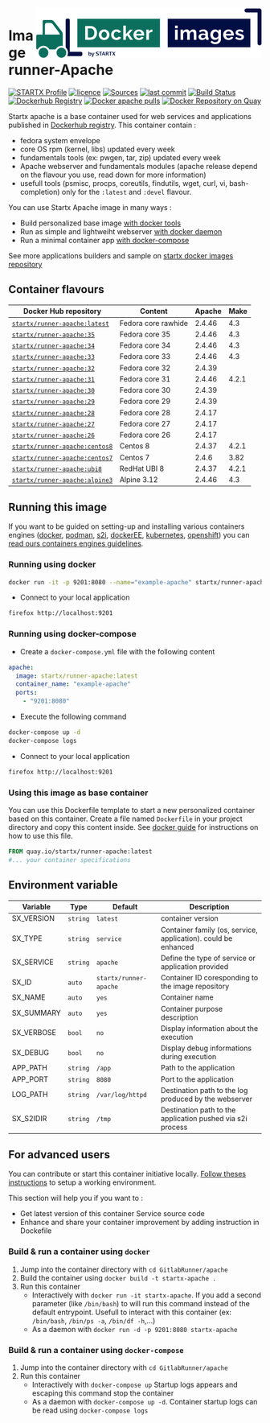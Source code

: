 <img align="right" src="https://raw.githubusercontent.com/startxfr/docker-images/master/.gitlab/img/logo-small.svg?sanitize=true">

# Image runner-Apache

[![STARTX Profile](https://img.shields.io/badge/provider-startx-green.svg)](https://github.com/startxfr) [![licence](https://img.shields.io/github/license/startxfr/docker-images.svg)](https://gitlab.com/startx1/containers) [![Sources](https://img.shields.io/badge/startxfr-docker--images-blue.svg)](https://gitlab.com/startx1/containers/tree/master/GitlabRunner/apache/) [![last commit](https://img.shields.io/github/last-commit/startxfr/docker-images.svg)](https://gitlab.com/startx1/containers) [![Build Status](https://travis-ci.org/startxfr/docker-images.svg?branch=master)](https://travis-ci.org/startxfr/docker-images) [![Dockerhub Registry](https://img.shields.io/docker/build/startx/runner-apache.svg)](https://hub.docker.com/r/startx/runner-apache) [![Docker apache pulls](https://img.shields.io/docker/pulls/startx/runner-apache)](https://hub.docker.com/r/startx/runner-apache) [![Docker Repository on Quay](https://quay.io/repository/startx/apache/status "Docker Repository on Quay")](https://quay.io/repository/startx/apache)

Startx apache is a base container used for web services and applications published in [Dockerhub registry](https://hub.docker.com/u/startx).
This container contain :

- fedora system envelope
- core OS rpm (kernel, libs) updated every week
- fundamentals tools (ex: pwgen, tar, zip) updated every week
- Apache webserver and fundamentals modules (apache release depend on the flavour you use, read down for more information)
- usefull tools (psmisc, procps, coreutils, findutils, wget, curl, vi, bash-completion) only for the `:latest` and `:devel` flavour.

You can use Startx Apache image in many ways :

- Build personalized base image [with docker tools](#using-this-image-as-base-container)
- Run as simple and lightweiht webserver [with docker daemon](#running-using-docker)
- Run a minimal container app [with docker-compose](#running-using-docker-compose)

See more applications builders and sample on [startx docker images repository](https://gitlab.com/startx1/containers/blob/master)

## Container flavours

| Docker Hub repository                                                           | Content             | Apache | Make  |
| ------------------------------------------------------------------------------- | ------------------- | ------ | ----- |
| [`startx/runner-apache:latest`](https://hub.docker.com/r/startx/runner-apache)  | Fedora core rawhide | 2.4.46 | 4.3   |
| [`startx/runner-apache:35`](https://hub.docker.com/r/startx/runner-apache)      | Fedora core 35      | 2.4.46 | 4.3   |
| [`startx/runner-apache:34`](https://hub.docker.com/r/startx/runner-apache)      | Fedora core 34      | 2.4.46 | 4.3   |
| [`startx/runner-apache:33`](https://hub.docker.com/r/startx/runner-apache)      | Fedora core 33      | 2.4.46 | 4.3   |
| [`startx/runner-apache:32`](https://hub.docker.com/r/startx/runner-apache)      | Fedora core 32      | 2.4.39 |       |
| [`startx/runner-apache:31`](https://hub.docker.com/r/startx/runner-apache)      | Fedora core 31      | 2.4.46 | 4.2.1 |
| [`startx/runner-apache:30`](https://hub.docker.com/r/startx/runner-apache)      | Fedora core 30      | 2.4.39 |       |
| [`startx/runner-apache:29`](https://hub.docker.com/r/startx/runner-apache)      | Fedora core 29      | 2.4.39 |       |
| [`startx/runner-apache:28`](https://hub.docker.com/r/startx/runner-apache)      | Fedora core 28      | 2.4.17 |       |
| [`startx/runner-apache:27`](https://hub.docker.com/r/startx/runner-apache)      | Fedora core 27      | 2.4.17 |       |
| [`startx/runner-apache:26`](https://hub.docker.com/r/startx/runner-apache)      | Fedora core 26      | 2.4.17 |       |
| [`startx/runner-apache:centos8`](https://hub.docker.com/r/startx/runner-apache) | Centos 8            | 2.4.37 | 4.2.1 |
| [`startx/runner-apache:centos7`](https://hub.docker.com/r/startx/runner-apache) | Centos 7            | 2.4.6  | 3.82  |
| [`startx/runner-apache:ubi8`](https://hub.docker.com/r/startx/runner-apache)    | RedHat UBI 8        | 2.4.37 | 4.2.1 |
| [`startx/runner-apache:alpine3`](https://hub.docker.com/r/startx/runner-apache) | Alpine 3.12         | 2.4.46 | 4.3   |

## Running this image

If you want to be guided on setting-up and installing various containers engines
([docker](https://github.com/startxfr/containers-engines/blob/master/Docker.md),
[podman](https://github.com/startxfr/containers-engines/blob/master/Podman.md),
[s2i](https://github.com/startxfr/containers-engines/blob/master/S2I.md),
[dockerEE](https://github.com/startxfr/containers-engines/blob/master/DockerEE.md),
[kubernetes](https://github.com/startxfr/containers-engines/blob/master/Kubernetes.md),
[openshift](https://github.com/startxfr/containers-engines/blob/master/Openshift.md))
you can [read ours containers engines guidelines](https://github.com/startxfr/containers-engines).

### Running using docker

```bash
docker run -it -p 9201:8080 --name="example-apache" startx/runner-apache
```

- Connect to your local application

```bash
firefox http://localhost:9201
```

### Running using docker-compose

- Create a `docker-compose.yml` file with the following content

```yaml
apache:
  image: startx/runner-apache:latest
  container_name: "example-apache"
  ports:
    - "9201:8080"
```

- Execute the following command

```bash
docker-compose up -d
docker-compose logs
```

- Connect to your local application

```bash
firefox http://localhost:9201
```

### Using this image as base container

You can use this Dockerfile template to start a new personalized container based on this container. Create a file named `Dockerfile` in your project directory and copy this content inside. See [docker guide](http://docs.docker.com/engine/reference/builder/) for instructions on how to use this file.

```Dockerfile
FROM quay.io/startx/runner-apache:latest
#... your container specifications
```

## Environment variable

| Variable   | Type     | Default                | Description                                                    |
| ---------- | -------- | ---------------------- | -------------------------------------------------------------- |
| SX_VERSION | `string` | `latest`               | container version                                              |
| SX_TYPE    | `string` | `service`              | Container family (os, service, application). could be enhanced |
| SX_SERVICE | `string` | `apache`               | Define the type of service or application provided             |
| SX_ID      | `auto`   | `startx/runner-apache` | Container ID coresponding to the image repository              |
| SX_NAME    | `auto`   | `yes`                  | Container name                                                 |
| SX_SUMMARY | `auto`   | `yes`                  | Container purpose description                                  |
| SX_VERBOSE | `bool`   | `no`                   | Display information about the execution                        |
| SX_DEBUG   | `bool`   | `no`                   | Display debug informations during execution                    |
| APP_PATH   | `string` | `/app`                 | Path to the application                                        |
| APP_PORT   | `string` | `8080`                 | Port to the application                                        |
| LOG_PATH   | `string` | `/var/log/httpd`       | Destination path to the log produced by the webserver          |
| SX_S2IDIR  | `string` | `/tmp`                 | Destination path to the application pushed via s2i process     |

## For advanced users

You can contribute or start this container initiative locally.
[Follow theses instructions](https://gitlab.com/startx1/containers#setup-your-working-environment-mandatory) to setup a working environment.

This section will help you if you want to :

- Get latest version of this container Service source code
- Enhance and share your container improvement by adding instruction in Dockefile

### Build & run a container using `docker`

1. Jump into the container directory with `cd GitlabRunner/apache`
2. Build the container using `docker build -t startx-apache .`
3. Run this container
   - Interactively with `docker run -it startx-apache`. If you add a second parameter (like `/bin/bash`) to will run this command instead of the default entrypoint. Usefull to interact with this container (ex: `/bin/bash`, `/bin/ps -a`, `/bin/df -h`,...)
   - As a daemon with `docker run -d -p 9201:8080 startx-apache`

### Build & run a container using `docker-compose`

1. Jump into the container directory with `cd GitlabRunner/apache`
2. Run this container
   - Interactively with `docker-compose up` Startup logs appears and escaping this command stop the container
   - As a daemon with `docker-compose up -d`. Container startup logs can be read using `docker-compose logs`
